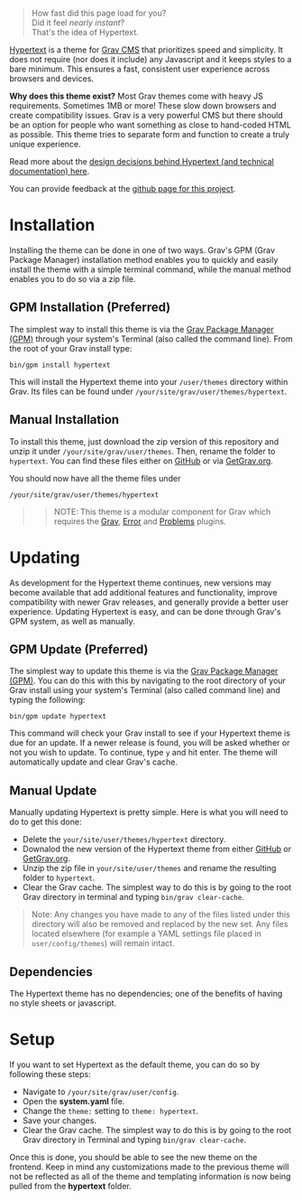 > How fast did this page load for you?  
> Did it feel _nearly instant_?  
> That's the idea of Hypertext.

[Hypertext](http://hypertext.artofthesmart.com) is a theme for [Grav CMS](google.com) that prioritizes speed and simplicity.  It does not require (nor does it include) any Javascript and it keeps styles to a bare minimum.  This ensures a fast, consistent user experience across browsers and devices.

**Why does this theme exist?**  Most Grav themes come with heavy JS requirements.  Sometimes 1MB or more!  These slow down browsers and create compatibility issues.  Grav is a very powerful CMS but there should be an option for people who want something as close to hand-coded HTML as possible.  This theme tries to separate form and function to create a truly unique experience.

Read more about the [design decisions behind Hypertext (and technical documentation) here](/reference).

You can provide feedback at the [github page for this project](https://github.com/artofthesmart/hypertext).

# Installation

Installing the theme can be done in one of two ways. Grav's GPM (Grav Package Manager) installation method enables you to quickly and easily install the theme with a simple terminal command, while the manual method enables you to do so via a zip file.

## GPM Installation (Preferred)

The simplest way to install this theme is via the [Grav Package Manager (GPM)](http://learn.getgrav.org/advanced/grav-gpm) through your system's Terminal (also called the command line).  From the root of your Grav install type:

    bin/gpm install hypertext

This will install the Hypertext theme into your `/user/themes` directory within Grav. Its files can be found under `/your/site/grav/user/themes/hypertext`.

## Manual Installation

To install this theme, just download the zip version of this repository and unzip it under `/your/site/grav/user/themes`. Then, rename the folder to `hypertext`. You can find these files either on [GitHub](https://github.com/artofthesmart/hypertext) or via [GetGrav.org](http://getgrav.org/downloads/themes).

You should now have all the theme files under

    /your/site/grav/user/themes/hypertext

>> NOTE: This theme is a modular component for Grav which requires the [Grav](http://github.com/getgrav/grav), [Error](https://github.com/getgrav/grav-theme-error) and [Problems](https://github.com/getgrav/grav-plugin-problems) plugins.

# Updating

As development for the Hypertext theme continues, new versions may become available that add additional features and functionality, improve compatibility with newer Grav releases, and generally provide a better user experience. Updating Hypertext is easy, and can be done through Grav's GPM system, as well as manually.

## GPM Update (Preferred)

The simplest way to update this theme is via the [Grav Package Manager (GPM)](http://learn.getgrav.org/advanced/grav-gpm). You can do this with this by navigating to the root directory of your Grav install using your system's Terminal (also called command line) and typing the following:

    bin/gpm update hypertext

This command will check your Grav install to see if your Hypertext theme is due for an update. If a newer release is found, you will be asked whether or not you wish to update. To continue, type `y` and hit enter. The theme will automatically update and clear Grav's cache.

## Manual Update

Manually updating Hypertext is pretty simple. Here is what you will need to do to get this done:

* Delete the `your/site/user/themes/hypertext` directory.
* Downalod the new version of the Hypertext theme from either [GitHub](https://github.com/getgrav/hypertext) or [GetGrav.org](http://getgrav.org/downloads/themes#extras).
* Unzip the zip file in `your/site/user/themes` and rename the resulting folder to `hypertext`.
* Clear the Grav cache. The simplest way to do this is by going to the root Grav directory in terminal and typing `bin/grav clear-cache`.

> Note: Any changes you have made to any of the files listed under this directory will also be removed and replaced by the new set. Any files located elsewhere (for example a YAML settings file placed in `user/config/themes`) will remain intact.

## Dependencies

The Hypertext theme has no dependencies; one of the benefits of having no style sheets or javascript.

# Setup

If you want to set Hypertext as the default theme, you can do so by following these steps:

* Navigate to `/your/site/grav/user/config`.
* Open the **system.yaml** file.
* Change the `theme:` setting to `theme: hypertext`.
* Save your changes.
* Clear the Grav cache. The simplest way to do this is by going to the root Grav directory in Terminal and typing `bin/grav clear-cache`.

Once this is done, you should be able to see the new theme on the frontend. Keep in mind any customizations made to the previous theme will not be reflected as all of the theme and templating information is now being pulled from the **hypertext** folder.
